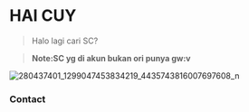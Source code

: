 # HAI CUY
> Halo
>lagi cari SC?

>**Note:SC yg di akun bukan ori punya gw:v**


![280437401_1299047453834219_4435743816007697608_n](https://telegra.ph/file/be1f870dfece79710ab72.jpg)
### Contact

[webdev]: https://wa.me/6281272308541/hai/bang


[webdev1]: https://wa.me/6289519125022/ketik/.menu/untuk/berinteraksi/dengan/bot
